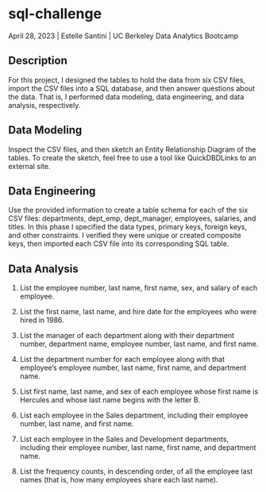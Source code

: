 # sql-challenge
April 28, 2023 | Estelle Santini | UC Berkeley Data Analytics Bootcamp

## Description
For this project, I designed the tables to hold the data from six CSV files, import the CSV files into a SQL database, and then answer questions about the data. That is, I performed data modeling, data engineering, and data analysis, respectively.

## Data Modeling
Inspect the CSV files, and then sketch an Entity Relationship Diagram of the tables. To create the sketch, feel free to use a tool like QuickDBDLinks to an external site.

## Data Engineering
Use the provided information to create a table schema for each of the six CSV files: departments, dept_emp, dept_manager, employees, salaries, and titles. In this phase I specified the data types, primary keys, foreign keys, and other constraints. I verified they were unique or created composite keys, then imported each CSV file into its corresponding SQL table.

## Data Analysis

1. List the employee number, last name, first name, sex, and salary of each employee.

2. List the first name, last name, and hire date for the employees who were hired in 1986.

3. List the manager of each department along with their department number, department name, employee number, last name, and first name.

4. List the department number for each employee along with that employee’s employee number, last name, first name, and department name.

5. List first name, last name, and sex of each employee whose first name is Hercules and whose last name begins with the letter B.

6. List each employee in the Sales department, including their employee number, last name, and first name.

7. List each employee in the Sales and Development departments, including their employee number, last name, first name, and department name.

8. List the frequency counts, in descending order, of all the employee last names (that is, how many employees share each last name).